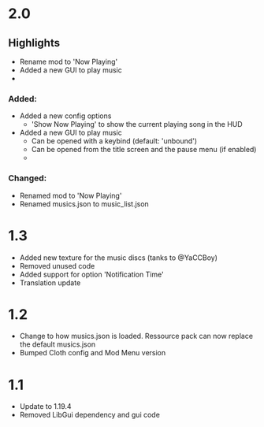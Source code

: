 # 2.0
## Highlights
- Rename mod to 'Now Playing'
- Added a new GUI to play music
- 
### Added: 
- Added a new config options
  - 'Show Now Playing' to show the current playing song in the HUD
- Added a new GUI to play music
  - Can be opened with a keybind (default: 'unbound')
  - Can be opened from the title screen and the pause menu (if enabled)
  -
### Changed:
- Renamed mod to 'Now Playing'
- Renamed musics.json to music_list.json


# 1.3
- Added new texture for the music discs (tanks to @YaCCBoy)
- Removed unused code
- Added support for option 'Notification Time'
- Translation update
# 1.2
- Change to how musics.json is loaded. Ressource pack can now replace the default musics.json
- Bumped Cloth config and Mod Menu version
# 1.1
- Update to 1.19.4
- Removed LibGui dependency and gui code